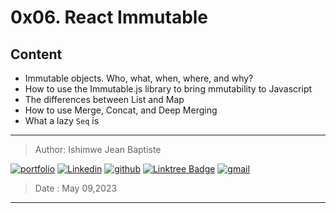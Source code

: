 # 0x06. React Immutable

## Content

- Immutable objects. Who, what, when, where, and why?
- How to use the Immutable.js library to bring mmutability to Javascript
- The differences between List and Map
- How to use Merge, Concat, and Deep Merging
- What a lazy `Seq` is

***

> Author: Ishimwe Jean Baptiste 

[![portfolio](https://img.shields.io/badge/Portfolio-5340ff?style=for-the-badge&logo=Google-chrome&logoColor=white)](https://hbapte.vercel.app/)
[![Linkedin](https://img.shields.io/badge/linkedin-0A66C2?style=for-the-badge&logo=linkedin&logoColor=white)](https://www.linkedin.com/in/hbapte)
[![github](https://img.shields.io/badge/GitHub-000000?style=for-the-badge&logo=GitHub&logoColor=white)](https://github.com/hbapte)
[![Linktree Badge](https://img.shields.io/badge/Linktree-hbapte-green)](https://www.linktr.ee/hbapte)
[![gmail](https://img.shields.io/badge/Gmail-D14836?style=for-the-badge&logo=Gmail&logoColor=white)](mailto:ijbapte@gmail.com)  <br/>
> Date : May 09,2023

***
